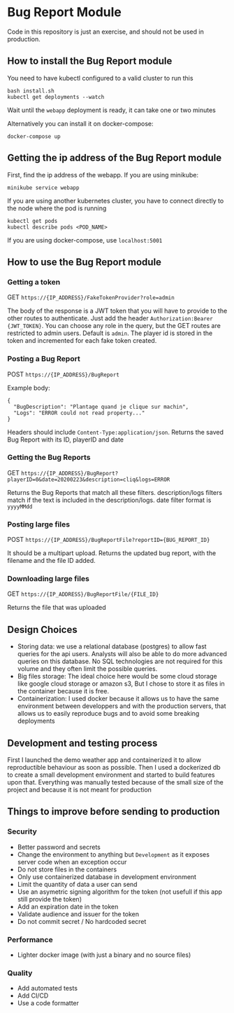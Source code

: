 # Bug Report Module

Code in this repository is just an exercise, and should not be used in production.

## How to install the Bug Report module

You need to have kubectl configured to a valid cluster to run this
```
bash install.sh
kubectl get deployments --watch
```
Wait until the `webapp` deployment is ready, it can take one or two minutes

Alternatively you can install it on docker-compose:
```
docker-compose up
```

## Getting the ip address of the Bug Report module

First, find the ip address of the webapp.
If you are using minikube:
```
minikube service webapp
```
If you are using another kubernetes cluster, you have to connect directly to the node where the pod is running
```
kubectl get pods
kubectl describe pods <POD_NAME>
```
If you are using docker-compose, use `localhost:5001`

## How to use the Bug Report module

### Getting a token

GET `https://{IP_ADDRESS}/FakeTokenProvider?role=admin`

The body of the response is a JWT token that you will have to provide to the other routes to authenticate. Just add the header `Authorization:Bearer {JWT_TOKEN}`. You can choose any role in the query, but the GET routes are restricted to admin users. Default is `admin`. The player id is stored in the token and incremented for each fake token created.

### Posting a Bug Report

POST `https://{IP_ADDRESS}/BugReport`

Example body:
```
{
  "BugDescription": "Plantage quand je clique sur machin",
  "Logs": "ERROR could not read property..."
}
```
Headers should include `Content-Type:application/json`.
Returns the saved Bug Report with its ID, playerID and date

### Getting the Bug Reports

GET `https://{IP_ADDRESS}/BugReport?playerID=0&date=20200223&description=cliq&logs=ERROR`

Returns the Bug Reports that match all these filters.
description/logs filters match if the text is included in the description/logs. date filter format is `yyyyMMdd`

### Posting large files

POST `https://{IP_ADDRESS}/BugReportFile?reportID={BUG_REPORT_ID}`

It should be a multipart upload.
Returns the updated bug report, with the filename and the file ID added.

### Downloading large files

GET `https://{IP_ADDRESS}/BugReportFile/{FILE_ID}`

Returns the file that was uploaded

## Design Choices

* Storing data: we use a relational database (postgres) to allow fast queries for the api users. Analysts will also be able to do more advanced queries on this database. No SQL technologies are not required for this volume and they often limit the possible queries.
* Big files storage: The ideal choice here would be some cloud storage like google cloud storage or amazon s3, But I chose to store it as files in the container because it is free.
* Containerization: I used docker because it allows us to have the same environment between developpers and with the production servers, that allows us to easily reproduce bugs and to avoid some breaking deployments

## Development and testing process

First I launched the demo weather app and containerized it to allow reproductible behaviour as soon as possible. Then I used a dockerized db to create a small development environment and started to build features upon that. Everything was manually tested because of the small size of the project and because it is not meant for production

## Things to improve before sending to production

### Security

* Better password and secrets
* Change the environment to anything but `Development` as it exposes server code when an exception occur
* Do not store files in the containers
* Only use containerized database in development environment
* Limit the quantity of data a user can send
* Use an asymetric signing algorithm for the token (not usefull if this app still provide the token)
* Add an expiration date in the token
* Validate audience and issuer for the token
* Do not commit secret / No hardcoded secret

### Performance

* Lighter docker image (with just a binary and no source files)

### Quality

* Add automated tests
* Add CI/CD
* Use a code formatter
